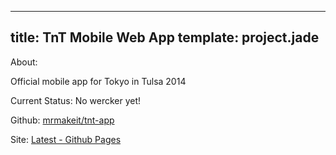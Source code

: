 ----
title: TnT Mobile Web App
template: project.jade
----

About: 

Official mobile app for Tokyo in Tulsa 2014

Current Status: No wercker yet!

Github: [mrmakeit/tnt-app](http://github.com/mrmakeit/tnt-app)

Site: [Latest - Github Pages](http://projectmakeit.com/tnt-app)
